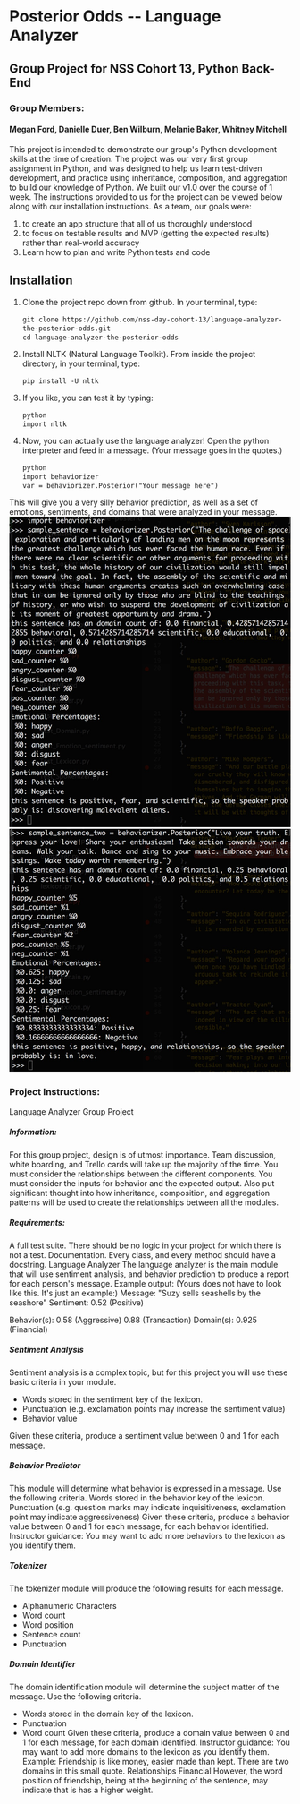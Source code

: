 
# Posterior Odds -- Language Analyzer
## Group Project for NSS Cohort 13, Python Back-End
### Group Members:
#### Megan Ford, Danielle Duer, Ben Wilburn, Melanie Baker, Whitney Mitchell
This project is intended to demonstrate our group's Python development skills at the time of creation.
The project was our very first group assignment in Python, and was designed to help us learn test-driven development, and practice using inheritance, composition, and aggregation to build our knowledge of Python. We built our v1.0 over the course of 1 week. The instructions provided to us for the project can be viewed below along with our installation instructions.
As a team, our goals were:
1. to create an app structure that all of us thoroughly understood
2. to focus on testable results and MVP (getting the expected results) rather than real-world accuracy
3. Learn how to plan and write Python tests and code
## Installation
1. Clone the project repo down from github. In your terminal, type:
    ```
    git clone https://github.com/nss-day-cohort-13/language-analyzer-the-posterior-odds.git
    cd language-analyzer-the-posterior-odds
    ```
2. Install NLTK (Natural Language Toolkit). From inside the project directory, in your terminal, type:
    ```
    pip install -U nltk
    ```
3. If you like, you can test it by typing:
    ```
    python
    import nltk
    ```

4. Now, you can actually use the language analyzer! Open the python interpreter and feed in a message. (Your message goes in the quotes.)
    ```
    python
    import behaviorizer
    var = behaviorizer.Posterior("Your message here")
    ```
This will give you a very silly behavior prediction, as well as a set of emotions, sentiments, and domains that were analyzed in your message.
![screenshot](screenshot_one.jpg)
![screenshot](screenshot_two.jpg)
### Project Instructions:
Language Analyzer Group Project
##### Information:
For this group project, design is of utmost importance. Team discussion, white boarding, and Trello cards will take up the majority of the time. You must consider the relationships between the different components. You must consider the inputs for behavior and the expected output.
Also put significant thought into how inheritance, composition, and aggregation patterns will be used to create the relationships between all the modules.
##### Requirements:
A full test suite. There should be no logic in your project for which there is not a test.
Documentation. Every class, and every method should have a docstring.
Language Analyzer
The language analyzer is the main module that will use sentiment analysis, and behavior prediction to produce a report for each person's message.
Example output:
(Yours does not have to look like this. It's just an example:)
Message: "Suzy sells seashells by the seashore"
Sentiment:
    0.52 (Positive)

Behavior(s):
    0.58 (Aggressive)
    0.88 (Transaction)
Domain(s):
    0.925 (Financial)
##### Sentiment Analysis
Sentiment analysis is a complex topic, but for this project you will use these basic criteria in your module.
- Words stored in the sentiment key of the lexicon.
- Punctuation (e.g. exclamation points may increase the sentiment value)
- Behavior value

Given these criteria, produce a sentiment value between 0 and 1 for each message.
##### Behavior Predictor
This module will determine what behavior is expressed in a message. Use the following criteria.
Words stored in the behavior key of the lexicon.
Punctuation (e.g. question marks may indicate inquisitiveness, exclamation point may indicate aggressiveness)
Given these criteria, produce a behavior value between 0 and 1 for each message, for each behavior identified.
Instructor guidance: You may want to add more behaviors to the lexicon as you identify them.
##### Tokenizer
The tokenizer module will produce the following results for each message.
- Alphanumeric Characters
- Word count
- Word position
- Sentence count
- Punctuation
##### Domain Identifier
The domain identification module will determine the subject matter of the message. Use the following criteria.
- Words stored in the domain key of the lexicon.
- Punctuation
- Word count
Given these criteria, produce a domain value between 0 and 1 for each message, for each domain identified.
Instructor guidance: You may want to add more domains to the lexicon as you identify them.
Example:
Friendship is like money, easier made than kept.
There are two domains in this small quote.
Relationships
Financial
However, the word position of friendship, being at the beginning of the sentence, may indicate that is has a higher weight.
```
